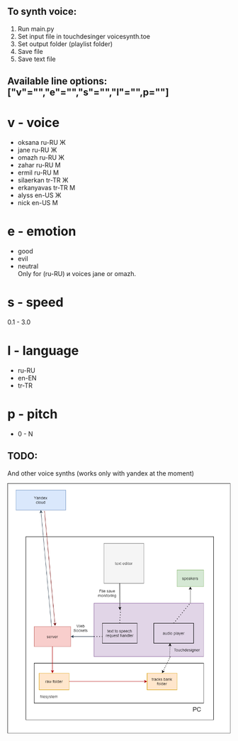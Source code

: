 ## To synth voice:
1. Run main.py
2. Set input file in touchdesinger voicesynth.toe 
3. Set output folder (playlist folder)
4. Save file
5. Save text file

## Available line options: ["v"="","e"="","s"="","l"="",p=""]

# v - voice 
* oksana	ru-RU	Ж
* jane	ru-RU	Ж
* omazh	ru-RU	Ж
* zahar	ru-RU	M
* ermil	ru-RU	M
* silaerkan	tr-TR	Ж
* erkanyavas	tr-TR	M
* alyss	en-US	Ж
* nick	en-US	M

# e - emotion
* good 
* evil 
* neutral \
Only for (ru-RU) и voices jane or omazh.

# s - speed
0.1 - 3.0

# l - language
* ru-RU
* en-EN
* tr-TR

# p - pitch
* 0 - N

## TODO:
And other voice synths (works only with yandex at the moment)

![alt text](architecture.png?raw=true)
